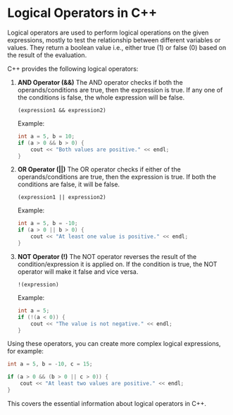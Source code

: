 # Logical Operators in C++

Logical operators are used to perform logical operations on the given expressions, mostly to test the relationship between different variables or values. They return a boolean value i.e., either true (1) or false (0) based on the result of the evaluation.

C++ provides the following logical operators:

1. **AND Operator (&&)**
   The AND operator checks if both the operands/conditions are true, then the expression is true. If any one of the conditions is false, the whole expression will be false.
   ```
   (expression1 && expression2)
   ```
   Example:
   ```cpp
   int a = 5, b = 10;
   if (a > 0 && b > 0) {
       cout << "Both values are positive." << endl;
   }
   ```
2. **OR Operator (||)**
   The OR operator checks if either of the operands/conditions are true, then the expression is true. If both the conditions are false, it will be false.
   ```
   (expression1 || expression2)
   ```
   Example:
   ```cpp
   int a = 5, b = -10;
   if (a > 0 || b > 0) {
       cout << "At least one value is positive." << endl;
   }
   ```

3. **NOT Operator (!)**
   The NOT operator reverses the result of the condition/expression it is applied on. If the condition is true, the NOT operator will make it false and vice versa.
   ```
   !(expression)
   ```
   Example:
   ```cpp
   int a = 5;
   if (!(a < 0)) {
       cout << "The value is not negative." << endl;
   }
   ```

Using these operators, you can create more complex logical expressions, for example:

```cpp
int a = 5, b = -10, c = 15;

if (a > 0 && (b > 0 || c > 0)) {
    cout << "At least two values are positive." << endl;
}
```

This covers the essential information about logical operators in C++.